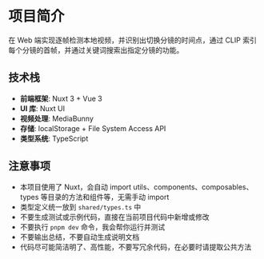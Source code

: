 # 项目简介

在 Web 端实现逐帧检测本地视频，并识别出切换分镜的时间点，通过 CLIP 索引每个分镜的首帧，并通过关键词搜索出指定分镜的功能。

## 技术栈

- **前端框架**: Nuxt 3 + Vue 3
- **UI 库**: Nuxt UI
- **视频处理**: MediaBunny
- **存储**: localStorage + File System Access API
- **类型系统**: TypeScript

## 注意事项

- 本项目使用了 Nuxt，会自动 import utils、components、composables、types 等目录的方法和组件等，无需手动 import
- 类型定义统一放到 `shared/types.ts` 中
- 不要生成测试或示例代码，直接在当前项目代码中新增或修改
- 不要执行 `pnpm dev` 命令，我会帮你运行并测试
- 不要输出总结，不要自动生成说明文档
- 代码尽可能简洁明了、高性能，不要写冗余代码，在必要时请提取公共方法
